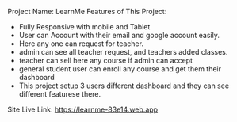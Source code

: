 Project Name: LearnMe
Features of This Project:
* Fully Responsive with mobile and Tablet
* User can Account with their email and google account easily.
* Here any one can request for teacher.
* admin can see all teacher request, and teachers added classes.
* teacher can sell here any course if admin can accept
* general student user can enroll any course and get them their dashboard
* This project setup 3 users different dashboard and they can see different featurese there.


Site Live Link: https://learnme-83e14.web.app